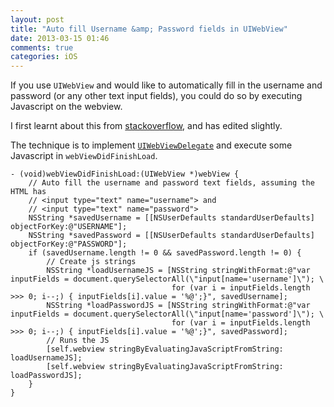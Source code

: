 ```yaml
---
layout: post
title: "Auto fill Username &amp; Password fields in UIWebView"
date: 2013-03-15 01:46
comments: true
categories: iOS
---
```


If you use `UIWebView` and would like to automatically fill in the username and password (or any other text input fields), you could do so by executing Javascript on the webview.

I first learnt about this from [stackoverflow](http://stackoverflow.com/a/9722805/242682), and has edited slightly.

The technique is to implement [`UIWebViewDelegate`](http://developer.apple.com/library/ios/#documentation/uikit/reference/UIWebViewDelegate_Protocol/Reference/Reference.html#//apple_ref/occ/intf/UIWebViewDelegate) and execute some Javascript in `webViewDidFinishLoad`. 

```objc
- (void)webViewDidFinishLoad:(UIWebView *)webView {
    // Auto fill the username and password text fields, assuming the HTML has
    // <input type="text" name="username"> and
    // <input type="text" name="password">
    NSString *savedUsername = [[NSUserDefaults standardUserDefaults] objectForKey:@"USERNAME"];
    NSString *savedPassword = [[NSUserDefaults standardUserDefaults] objectForKey:@"PASSWORD"];
    if (savedUsername.length != 0 && savedPassword.length != 0) {
        // Create js strings
        NSString *loadUsernameJS = [NSString stringWithFormat:@"var inputFields = document.querySelectorAll(\"input[name='username']\"); \
                                    for (var i = inputFields.length >>> 0; i--;) { inputFields[i].value = '%@';}", savedUsername];
        NSString *loadPasswordJS = [NSString stringWithFormat:@"var inputFields = document.querySelectorAll(\"input[name='password']\"); \
                                    for (var i = inputFields.length >>> 0; i--;) { inputFields[i].value = '%@';}", savedPassword];
        // Runs the JS
        [self.webview stringByEvaluatingJavaScriptFromString: loadUsernameJS];
        [self.webview stringByEvaluatingJavaScriptFromString: loadPasswordJS];
    }
}
```